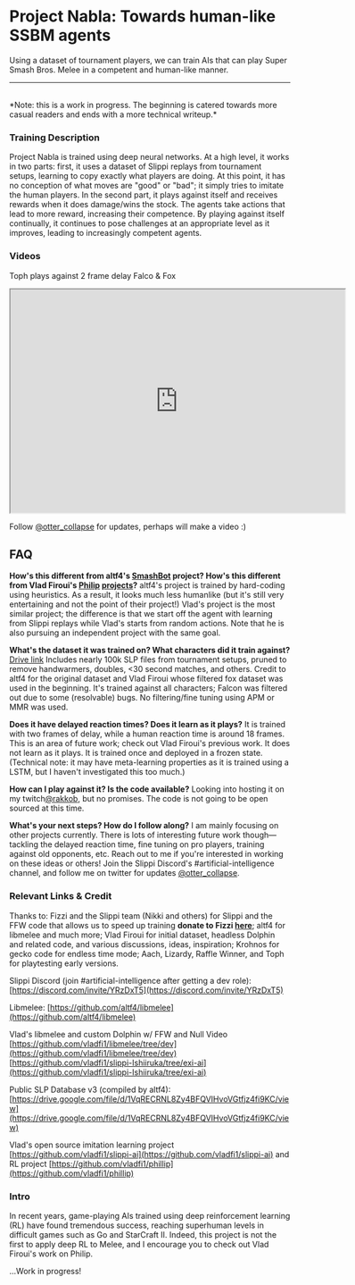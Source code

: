 # Project Nabla: Towards human-like SSBM agents
Using a dataset of tournament players, we can train AIs that can play Super Smash Bros. Melee in a competent and human-like manner.
<br>
<hr/>
<br>
*Note: this is a work in progress. The beginning is catered towards more casual readers and ends with a more technical writeup.*

### Training Description
Project Nabla is trained using deep neural networks. At a high level, it works in two parts: first, it uses a dataset of Slippi replays from tournament setups, learning to copy exactly what players are doing. At this point, it has no conception of what moves are "good" or "bad"; it simply tries to imitate the human players. In the second part, it plays against itself and receives rewards when it does damage/wins the stock. The agents take actions that lead to more reward, increasing their competence. By playing against itself continually, it continues to pose challenges at an appropriate level as it improves, leading to increasingly competent agents.


### Videos 
Toph plays against 2 frame delay Falco & Fox
<iframe
    src="https://player.twitch.tv/?video=v1566070587&parent=bycn.github.io&time=1h1m16s"
    height="400"
    width="600"
    allowfullscreen>
</iframe>

Follow [@otter_collapse](https://twitter.com/otter_collapse) for updates, perhaps will make a video :)
## FAQ

**How's this different from altf4's [SmashBot](https://www.youtube.com/watch?v=kxwPr9oxUMw) project? How's this different from Vlad Firoui's [Philip](https://www.youtube.com/watch?v=dXJUlqBsZtE) [projects](https://www.youtube.com/watch?v=zHtgqxRxqYg)?**
altf4's project is trained by hard-coding using heuristics. As a result, it looks much less humanlike (but it's still very entertaining and not the point of their project!) Vlad's project is the most similar project; the difference is that we start off the agent with learning from Slippi replays while Vlad's starts from random actions. Note that he is also pursuing an independent project with the same goal.


**What's the dataset it was trained on? What characters did it train against?**
[Drive link](https://drive.google.com/file/d/1VqRECRNL8Zy4BFQVIHvoVGtfjz4fi9KC/view?usp=sharing) 
Includes nearly 100k SLP files from tournament setups, pruned to remove handwarmers, doubles, <30 second matches, and others. Credit to altf4 for the original dataset and Vlad Firoui whose filtered fox dataset was used in the beginning. It's trained against all characters; Falcon was filtered out due to some (resolvable) bugs. No filtering/fine tuning using APM or MMR was used.

**Does it have delayed reaction times? Does it learn as it plays?** It is trained with two frames of delay, while a human reaction time is around 18 frames. This is an area of future work; check out Vlad Firoui's previous work. It does not learn as it plays. It is trained once and deployed in a frozen state. (Technical note: it may have meta-learning properties as it is trained using a LSTM, but I haven't investigated this too much.)

**How can I play against it? Is the code available?** Looking into hosting it on my twitch[@rakkob](https://twitch.tv/rakkob), but no promises. The code is not going to be open sourced at this time.

**What's your next steps? How do I follow along?** I am mainly focusing on other projects currently. There is lots of interesting future work though—tackling the delayed reaction time, fine tuning on pro players, training against old opponents, etc. Reach out to me if you're interested in working on these ideas or others! Join the Slippi Discord's #artificial-intelligence channel, and follow me on twitter for updates [@otter_collapse](https://twitter.com/otter_collapse).



### Relevant Links & Credit
Thanks to: Fizzi and the Slippi team (Nikki and others) for Slippi and the FFW code that allows us to speed up training **donate to Fizzi [here](https://www.patreon.com/fizzi36)**; altf4 for libmelee and much more; Vlad Firoui for initial dataset, headless Dolphin and related code, and various discussions, ideas, inspiration;  Krohnos for gecko code for endless time mode; Aach, Lizardy, Raffle Winner, and Toph for playtesting early versions. 

Slippi Discord (join #artificial-intelligence after getting a dev role): [https://discord.com/invite/YRzDxT5](https://discord.com/invite/YRzDxT5)

Libmelee: [https://github.com/altf4/libmelee](https://github.com/altf4/libmelee)

Vlad's libmelee and custom Dolphin w/ FFW and Null Video [https://github.com/vladfi1/libmelee/tree/dev](https://github.com/vladfi1/libmelee/tree/dev) [https://github.com/vladfi1/slippi-Ishiiruka/tree/exi-ai](https://github.com/vladfi1/slippi-Ishiiruka/tree/exi-ai)

Public SLP Database v3 (compiled by altf4): [https://drive.google.com/file/d/1VqRECRNL8Zy4BFQVIHvoVGtfjz4fi9KC/view](https://drive.google.com/file/d/1VqRECRNL8Zy4BFQVIHvoVGtfjz4fi9KC/view)

Vlad's open source imitation learning project [https://github.com/vladfi1/slippi-ai](https://github.com/vladfi1/slippi-ai)
 and RL project [https://github.com/vladfi1/phillip](https://github.com/vladfi1/phillip)


### Intro
In recent years, game-playing AIs trained using deep reinforcement learning (RL) have found tremendous success, reaching superhuman levels in difficult games such as Go and StarCraft II. Indeed, this project is not the first to apply deep RL to Melee, and I encourage you to check out Vlad Firoui's work on Philip.

...Work in progress!